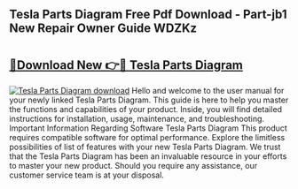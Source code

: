 ## Tesla Parts Diagram Free Pdf Download - Part-jb1 New Repair Owner Guide WDZKz

# <h2><a href="http://dfk1zuj.blite.top/?on=Tesla+Parts+Diagram">🔗Download New 👉🔴 Tesla Parts Diagram</a></h2>

[![Tesla Parts Diagram download](https://i.imgur.com/lujVjoI.png)](http://dfk1zuj.blite.top/?on=Tesla+Parts+Diagram)
Hello and welcome to the user manual for your newly linked Tesla Parts Diagram. This guide is here to help you master the functions and capabilities of your product. Inside, you will find detailed instructions for installation, usage, maintenance, and troubleshooting. Important Information Regarding Software Tesla Parts Diagram This product requires compatible software for optimal performance. Explore the limitless possibilities of list of features with your new Tesla Parts Diagram. We trust that the Tesla Parts Diagram has been an invaluable resource in your efforts to master your new product. Should you require any assistance, our customer service team is at your disposal.
